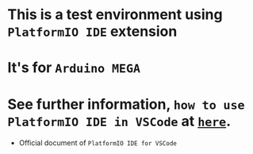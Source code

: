 # This is a test environment using `PlatformIO IDE` extension

# It's for `Arduino MEGA`

# See further information, `how to use PlatformIO IDE in VSCode` at [`here`](https://docs.platformio.org/en/latest/integration/ide/vscode.html).
- Official document of `PlatformIO IDE for VSCode`